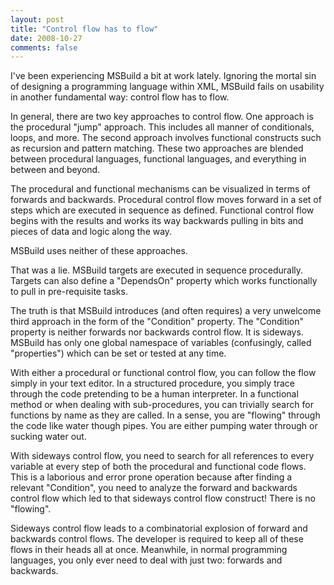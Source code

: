 ```yaml
---
layout: post
title: "Control flow has to flow"
date: 2008-10-27
comments: false
---
```


<div class='blogger'>
  <div class='post'>
    <p>I've been experiencing MSBuild a bit at work lately. Ignoring the mortal sin of designing a programming language within XML, MSBuild fails on usability in another fundamental way: control flow has to flow.</p>  <p>In general, there are two key approaches to control flow. One approach is the procedural &quot;jump&quot; approach. This includes all manner of conditionals, loops, and more. The second approach involves functional constructs such as recursion and pattern matching. These two approaches are blended between procedural languages, functional languages, and everything in between and beyond.</p>  <p>The procedural and functional mechanisms can be visualized in terms of forwards and backwards. Procedural control flow moves forward in a set of steps which are executed in sequence as defined. Functional control flow begins with the results and works its way backwards pulling in bits and pieces of data and logic along the way.</p>  <p>MSBuild uses neither of these approaches.</p>  <p>That was a lie. MSBuild targets are executed in sequence procedurally. Targets can also define a &quot;DependsOn&quot; property which works functionally to pull in pre-requisite tasks. </p>  <p>The truth is that MSBuild introduces (and often requires) a very unwelcome third approach in the form of the &quot;Condition&quot; property. The &quot;Condition&quot; property is neither forwards nor backwards control flow. It is sideways. MSBuild has only one global namespace of variables (confusingly, called &quot;properties&quot;) which can be set or tested at any time.</p>  <p>With either a procedural or functional control flow, you can follow the flow simply in your text editor. In a structured procedure, you simply trace through the code pretending to be a human interpreter. In a functional method or when dealing with sub-procedures, you can trivially search for functions by name as they are called. In a sense, you are &quot;flowing&quot; through the code like water though pipes. You are either pumping water through or sucking water out.</p>  <p>With sideways control flow, you need to search for all references to every variable at every step of both the procedural and functional code flows. This is a laborious and error prone operation because after finding a relevant &quot;Condition&quot;, you need to analyze the forward and backwards control flow which led to that sideways control flow construct! There is no &quot;flowing&quot;.</p>  <p>Sideways control flow leads to a combinatorial explosion of forward and backwards control flows. The developer is required to keep all of these flows in their heads all at once. Meanwhile, in normal programming languages, you only ever need to deal with just two: forwards and backwards.</p>    </div>
  </div>
</div>
